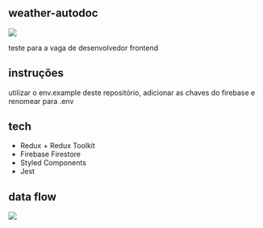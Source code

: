 ## weather-autodoc

![](https://i.imgur.com/9hurVaz.png)

teste para a vaga de desenvolvedor frontend

## instruções

utilizar o env.example deste repositório, adicionar as chaves do firebase e renomear para .env

## tech

* Redux + Redux Toolkit
* Firebase Firestore
* Styled Components
* Jest

## data flow
![](https://i.imgur.com/E91tAHx.png)

